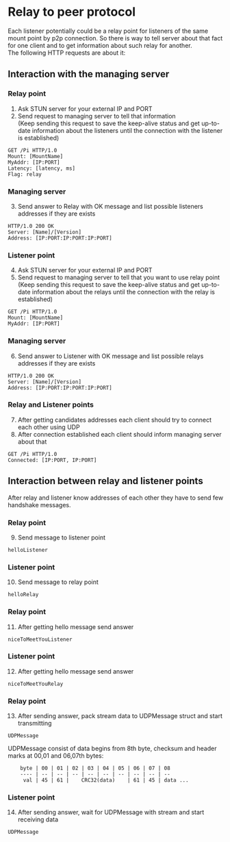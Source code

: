 # Relay to peer protocol

Each listener potentially could be a relay point for listeners of the same mount point by p2p connection. So there is way to tell server about that fact for one client and to get information about such relay for another.  
The following HTTP requests are about it:

## Interaction with the managing server

### Relay point
1. Ask STUN server for your external IP and PORT
2. Send request to managing server to tell that information  
   (Keep sending this request to save the keep-alive status and get up-to-date information about the listeners until the connection with the listener is established)

```http
GET /Pi HTTP/1.0
Mount: [MountName]
MyAddr: [IP:PORT]
Latency: [latency, ms]
Flag: relay
```

### Managing server
3. Send answer to Relay with OK message and list possible listeners addresses if they are exists

```http
HTTP/1.0 200 OK
Server: [Name]/[Version]
Address: [IP:PORT:IP:PORT:IP:PORT]
```

### Listener point
4. Ask STUN server for your external IP and PORT
5. Send request to managing server to tell that you want to use relay point  
   (Keep sending this request to save the keep-alive status and get up-to-date information about the relays until the connection with the relay is established)

```http
GET /Pi HTTP/1.0
Mount: [MountName]
MyAddr: [IP:PORT]
```

### Managing server
6. Send answer to Listener with OK message and list possible relays addresses if they are exists

```http
HTTP/1.0 200 OK
Server: [Name]/[Version]
Address: [IP:PORT:IP:PORT:IP:PORT]
```

### Relay and Listener points
7. After getting candidates addresses each client should try to connect each other using UDP
8. After connection established each client should inform managing server about that

```http
GET /Pi HTTP/1.0
Connected: [IP:PORT, IP:PORT]
```


## Interaction between relay and listener points

After relay and listener know addresses of each other they have to send few handshake messages.

### Relay point
9. Send message to listener point
```udp
helloListener
```

### Listener point
10. Send message to relay point
```udp
helloRelay
```

### Relay point
11. After getting hello message send answer
```udp
niceToMeetYouListener
```

### Listener point
12. After getting hello message send answer
```udp
niceToMeetYouRelay
```

### Relay point
13. After sending answer, pack stream data to UDPMessage struct and start transmitting
```udp
UDPMessage
```

UDPMessage consist of data begins from 8th byte, checksum and header marks at 00,01 and 06,07th bytes:  

        byte | 00 | 01 | 02 | 03 | 04 | 05 | 06 | 07 | 08
        ---- | -- | -- | -- | -- | -- | -- | -- | -- | --
         val | 45 | 61 |    CRC32(data)    | 61 | 45 | data ...

### Listener point
14. After sending answer, wait for UDPMessage with stream and start receiving data
```udp
UDPMessage
```